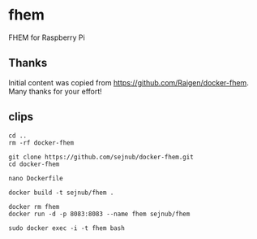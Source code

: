 # fhem
FHEM for Raspberry Pi

## Thanks
Initial content was copied from https://github.com/Raigen/docker-fhem. Many thanks for your effort! 

## clips

```
cd ..
rm -rf docker-fhem 

git clone https://github.com/sejnub/docker-fhem.git
cd docker-fhem 

nano Dockerfile

docker build -t sejnub/fhem .

docker rm fhem
docker run -d -p 8083:8083 --name fhem sejnub/fhem

sudo docker exec -i -t fhem bash

```
